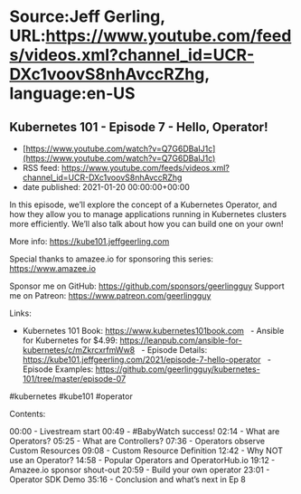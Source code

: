 # Source:Jeff Gerling, URL:https://www.youtube.com/feeds/videos.xml?channel_id=UCR-DXc1voovS8nhAvccRZhg, language:en-US

## Kubernetes 101 - Episode 7 - Hello, Operator!
 - [https://www.youtube.com/watch?v=Q7G6DBaIJ1c](https://www.youtube.com/watch?v=Q7G6DBaIJ1c)
 - RSS feed: https://www.youtube.com/feeds/videos.xml?channel_id=UCR-DXc1voovS8nhAvccRZhg
 - date published: 2021-01-20 00:00:00+00:00

In this episode, we’ll explore the concept of a Kubernetes Operator, and how they allow you to manage applications running in Kubernetes clusters more efficiently. We’ll also talk about how you can build one on your own!

More info: https://kube101.jeffgeerling.com

Special thanks to amazee.io for sponsoring this series: https://www.amazee.io

Sponsor me on GitHub: https://github.com/sponsors/geerlingguy
Support me on Patreon: https://www.patreon.com/geerlingguy

Links:

  - Kubernetes 101 Book: https://www.kubernetes101book.com
  - Ansible for Kubernetes for $4.99: https://leanpub.com/ansible-for-kubernetes/c/mZkrcxrfmWw8
  - Episode Details: https://kube101.jeffgeerling.com/2021/episode-7-hello-operator
  - Episode Examples: https://github.com/geerlingguy/kubernetes-101/tree/master/episode-07

#kubernetes #kube101 #operator

Contents:

00:00 - Livestream start
00:49 - #BabyWatch success!
02:14 - What are Operators?
05:25 - What are Controllers?
07:36 - Operators observe Custom Resources
09:08 - Custom Resource Definition
12:42 - Why NOT use an Operator?
14:58 - Popular Operators and OperatorHub.io
19:12 - Amazee.io sponsor shout-out
20:59 - Build your own operator
23:01 - Operator SDK Demo
35:16 - Conclusion and what’s next in Ep 8

